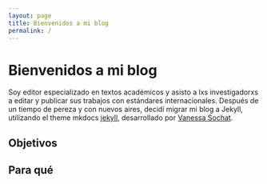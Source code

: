 ```yaml
---
layout: page
title: Bienvenidos a mi blog
permalink: /
---
```


# Bienvenidos a mi blog

Soy editor especializado en textos académicos y asisto a lxs investigadorxs a editar y publicar sus trabajos con estándares internacionales. Después de un tiempo de pereza y con nuevos aires, decidí migrar mi blog a Jekyll, utilizando el theme mkdocs [jekyll](https://github.com/jekyll/jekyll), desarrollado por [Vanessa Sochat](https://github.com/vsoch).

## Objetivos


## Para qué


